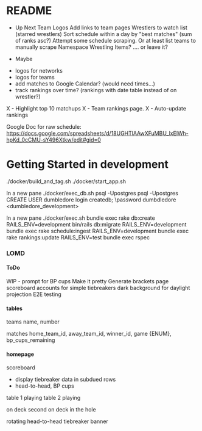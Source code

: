 # README
* Up Next
Team Logos
Add links to team pages
Wrestlers to watch list (starred wrestlers)
Sort schedule within a day by "best matches" (sum of ranks asc?)
Attempt some schedule scraping. Or at least list teams to manually scrape
Namespace Wrestling Items? .... or leave it?

* Maybe
- logos for networks
- logos for teams
- add matches to Google Calendar? (would need times...)
- track rankings over time?  (rankings with date table instead of on wrestler?)

X - Highlight top 10 matchups
X - Team rankings page.
X - Auto-update rankings

Google Doc for raw schedule:
https://docs.google.com/spreadsheets/d/18UGHTlAAwXFuMBU_lxElWh-hpKd_0cCMU-sY496Xtkw/edit#gid=0

# Getting Started in development
./docker/build_and_tag.sh
./docker/start_app.sh

In a new pane
./docker/exec_db.sh
psql -Upostgres
psql -Upostgres
CREATE USER dumbledore login createdb;
\password dumbdledore
  <dumbledore_development>

In a new pane
./docker/exec.sh
bundle exec rake db:create
RAILS_ENV=development bin/rails db:migrate 
RAILS_ENV=development bundle exec rake schedule:ingest
RAILS_ENV=development bundle exec rake rankings:update
RAILS_ENV=test bundle exec rspec








### LOMD 

#### ToDo
WIP - prompt for BP cups 
Make it pretty
Generate brackets page
scoreboard accounts for simple tiebreakers
dark background for daylight projection
E2E testing

#### tables
teams
name, number

matches
home_team_id, away_team_id, winner_id, game {ENUM}, bp_cups_remaining

#### homepage

scoreboard
- display tiebreaker data in subdued rows
- head-to-head, BP cups

table 1 playing
table 2 playing

on deck
second on deck
in the hole

rotating head-to-head tiebreaker banner
